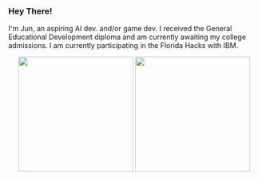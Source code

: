 ### Hey There!

I'm Jun, an aspiring AI dev. and/or game dev. I received the General Educational Development diploma and am currently awaiting my college admissions.
I am currently participating in the Florida Hacks with IBM.


<p align=center>
    <img height=230 align="center" src="https://github-readme-stats.vercel.app/api?username=JunChung11&show_icons=true&theme=midnight-purple">
    <img height=230 align="center" src="https://github-readme-stats.vercel.app/api/top-langs/?username=JunChung11&layout=compact&theme=midnight-purple">
</p>
